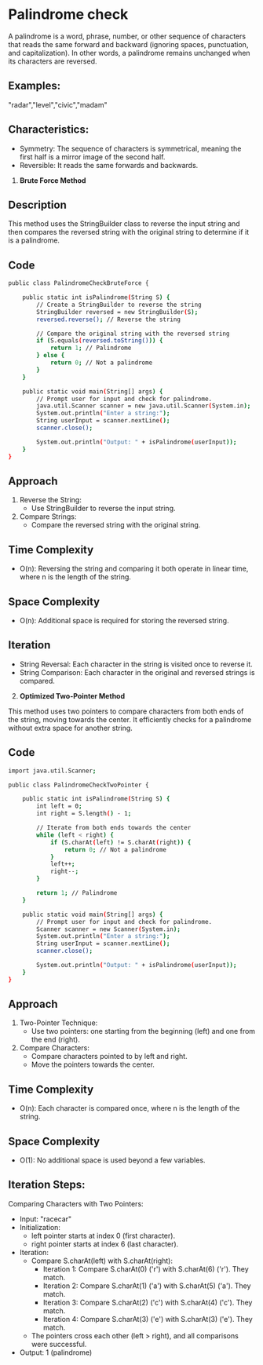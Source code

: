 # Palindrome check

A palindrome is a word, phrase, number, or other sequence of characters that reads the same forward and backward (ignoring spaces, punctuation, and capitalization). 
In other words, a palindrome remains unchanged when its characters are reversed.

## Examples:
"radar","level","civic","madam"

## Characteristics:
   - Symmetry: The sequence of characters is symmetrical, meaning the first half is a mirror image of the second half.
   - Reversible: It reads the same forwards and backwards.

1. **Brute Force Method**

## Description
This method uses the StringBuilder class to reverse the input string and then compares the reversed string with the original string to determine if it is a palindrome.

## Code

```bash
public class PalindromeCheckBruteForce {

    public static int isPalindrome(String S) {
        // Create a StringBuilder to reverse the string
        StringBuilder reversed = new StringBuilder(S);
        reversed.reverse(); // Reverse the string

        // Compare the original string with the reversed string
        if (S.equals(reversed.toString())) {
            return 1; // Palindrome
        } else {
            return 0; // Not a palindrome
        }
    }

    public static void main(String[] args) {
        // Prompt user for input and check for palindrome.
        java.util.Scanner scanner = new java.util.Scanner(System.in);
        System.out.println("Enter a string:");
        String userInput = scanner.nextLine();
        scanner.close();

        System.out.println("Output: " + isPalindrome(userInput));
    }
}
```

## Approach
1. Reverse the String:
   - Use StringBuilder to reverse the input string.
2. Compare Strings:
   - Compare the reversed string with the original string.

## Time Complexity
  - O(n): Reversing the string and comparing it both operate in linear time, where n is the length of the string.
## Space Complexity
  - O(n): Additional space is required for storing the reversed string.

## Iteration
  - String Reversal: Each character in the string is visited once to reverse it.
  - String Comparison: Each character in the original and reversed strings is compared.

2. **Optimized Two-Pointer Method**

This method uses two pointers to compare characters from both ends of the string, moving towards the center. It efficiently checks for a palindrome without extra space for another string.

## Code

```bash
import java.util.Scanner;

public class PalindromeCheckTwoPointer {

    public static int isPalindrome(String S) {
        int left = 0;
        int right = S.length() - 1;

        // Iterate from both ends towards the center
        while (left < right) {
            if (S.charAt(left) != S.charAt(right)) {
                return 0; // Not a palindrome
            }
            left++;
            right--;
        }

        return 1; // Palindrome
    }

    public static void main(String[] args) {
        // Prompt user for input and check for palindrome.
        Scanner scanner = new Scanner(System.in);
        System.out.println("Enter a string:");
        String userInput = scanner.nextLine();
        scanner.close();

        System.out.println("Output: " + isPalindrome(userInput));
    }
}
```

## Approach
1. Two-Pointer Technique:
   - Use two pointers: one starting from the beginning (left) and one from the end (right).
2. Compare Characters:
   - Compare characters pointed to by left and right.
   - Move the pointers towards the center.

## Time Complexity
   - O(n): Each character is compared once, where n is the length of the string.
## Space Complexity
   - O(1): No additional space is used beyond a few variables.

## Iteration Steps:
Comparing Characters with Two Pointers:
  - Input: "racecar"
  - Initialization:
      - left pointer starts at index 0 (first character).
      - right pointer starts at index 6 (last character).
  - Iteration:
      - Compare S.charAt(left) with S.charAt(right):
          - Iteration 1: Compare S.charAt(0) ('r') with S.charAt(6) ('r'). They match.
          - Iteration 2: Compare S.charAt(1) ('a') with S.charAt(5) ('a'). They match.
          - Iteration 3: Compare S.charAt(2) ('c') with S.charAt(4) ('c'). They match.
          - Iteration 4: Compare S.charAt(3) ('e') with S.charAt(3) ('e'). They match.
     - The pointers cross each other (left > right), and all comparisons were successful.
 - Output: 1 (palindrome)
